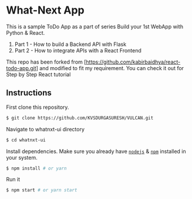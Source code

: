 # What-Next App

This is a sample ToDo App as a part of series Build your 1st WebApp with Python & React.

1. Part 1 - How to build a Backend API with Flask
2. Part 2 - How to integrate APIs with a React Frontend

This repo has been forked from [https://github.com/kabirbaidhya/react-todo-app.git] and modified to fit my requirement. You can check it out for Step by Step React tutorial



## Instructions

First clone this repository.
```bash
$ git clone https://github.com/KVSDURGASURESH/VULCAN.git
```

Navigate to whatnxt-ui directory 
```bash
$ cd whatnxt-ui
```

Install dependencies. Make sure you already have [`nodejs`](https://nodejs.org/en/) & [`npm`](https://www.npmjs.com/) installed in your system.
```bash
$ npm install # or yarn
```

Run it
```bash
$ npm start # or yarn start
```
